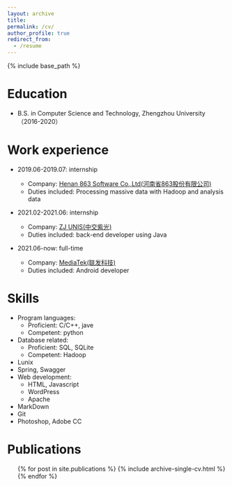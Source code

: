 ```yaml
---
layout: archive
title: 
permalink: /cv/
author_profile: true
redirect_from:
  - /resume
---
```


{% include base_path %}

Education
======
* B.S. in Computer Science and Technology, Zhengzhou University（2016-2020）

Work experience
======
* 2019.06-2019.07: internship 
  * Company: [Henan 863 Software Co.,Ltd(河南省863股份有限公司)](https://www.863soft.com/cn/)
  * Duties included: Processing massive data with Hadoop and analysis data 

* 2021.02-2021.06: internship
  * Company: [ZJ UNIS(中交紫光)](http://www.zjunis.com/zhyy)
  * Duties included: back-end developer using Java

  
* 2021.06-now: full-time
  * Company: [MediaTek(联发科技)](https://www.mediatek.com/)
  * Duties included: Android developer

  
Skills
======
* Program languages: 
  * Proficient: C/C++, jave
  * Competent: python
* Database related:
  * Proficient: SQL, SQLite
  * Competent: Hadoop
* Lunix
* Spring, Swagger
* Web development:
  * HTML, Javascript
  * WordPress
  * Apache
* MarkDown
* Git
* Photoshop, Adobe CC


Publications
======
  <ul>{% for post in site.publications %}
    {% include archive-single-cv.html %}
  {% endfor %}</ul>
  
  

